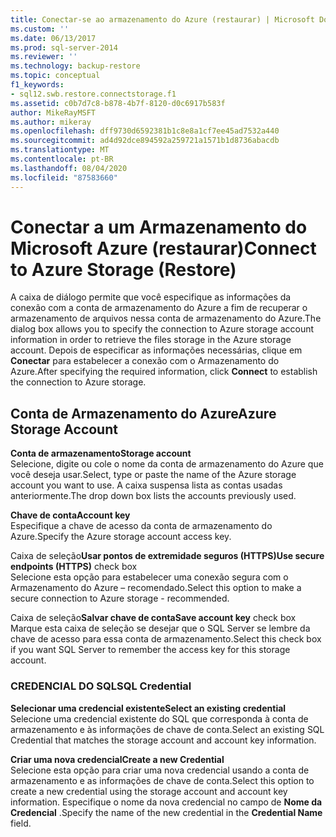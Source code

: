 ```yaml
---
title: Conectar-se ao armazenamento do Azure (restaurar) | Microsoft Docs
ms.custom: ''
ms.date: 06/13/2017
ms.prod: sql-server-2014
ms.reviewer: ''
ms.technology: backup-restore
ms.topic: conceptual
f1_keywords:
- sql12.swb.restore.connectstorage.f1
ms.assetid: c0b7d7c8-b878-4b7f-8120-d0c6917b583f
author: MikeRayMSFT
ms.author: mikeray
ms.openlocfilehash: dff9730d6592381b1c8e8a1cf7ee45ad7532a440
ms.sourcegitcommit: ad4d92dce894592a259721a1571b1d8736abacdb
ms.translationtype: MT
ms.contentlocale: pt-BR
ms.lasthandoff: 08/04/2020
ms.locfileid: "87583660"
---
```

# <a name="connect-to-azure-storage-restore"></a><span data-ttu-id="4eef3-102">Conectar a um Armazenamento do Microsoft Azure (restaurar)</span><span class="sxs-lookup"><span data-stu-id="4eef3-102">Connect to Azure Storage (Restore)</span></span>
  <span data-ttu-id="4eef3-103">A caixa de diálogo permite que você especifique as informações da conexão com a conta de armazenamento do Azure a fim de recuperar o armazenamento de arquivos nessa conta de armazenamento do Azure.</span><span class="sxs-lookup"><span data-stu-id="4eef3-103">The dialog box allows you to specify the connection to Azure storage account information in order to retrieve the files storage in the Azure storage account.</span></span> <span data-ttu-id="4eef3-104">Depois de especificar as informações necessárias, clique em **Conectar** para estabelecer a conexão com o Armazenamento do Azure.</span><span class="sxs-lookup"><span data-stu-id="4eef3-104">After specifying the required information, click **Connect** to establish the connection to Azure storage.</span></span>  
  
## <a name="azure-storage-account"></a><span data-ttu-id="4eef3-105">Conta de Armazenamento do Azure</span><span class="sxs-lookup"><span data-stu-id="4eef3-105">Azure Storage Account</span></span>  
 <span data-ttu-id="4eef3-106">**Conta de armazenamento**</span><span class="sxs-lookup"><span data-stu-id="4eef3-106">**Storage account**</span></span>  
 <span data-ttu-id="4eef3-107">Selecione, digite ou cole o nome da conta de armazenamento do Azure que você deseja usar.</span><span class="sxs-lookup"><span data-stu-id="4eef3-107">Select, type or paste the name of the Azure storage account you want to use.</span></span> <span data-ttu-id="4eef3-108">A caixa suspensa lista as contas usadas anteriormente.</span><span class="sxs-lookup"><span data-stu-id="4eef3-108">The drop down box lists the accounts previously used.</span></span>  
  
 <span data-ttu-id="4eef3-109">**Chave de conta**</span><span class="sxs-lookup"><span data-stu-id="4eef3-109">**Account key**</span></span>  
 <span data-ttu-id="4eef3-110">Especifique a chave de acesso da conta de armazenamento do Azure.</span><span class="sxs-lookup"><span data-stu-id="4eef3-110">Specify the Azure storage account access key.</span></span>  
  
 <span data-ttu-id="4eef3-111">Caixa de seleção**Usar pontos de extremidade seguros (HTTPS)**</span><span class="sxs-lookup"><span data-stu-id="4eef3-111">**Use secure endpoints (HTTPS)** check box</span></span>  
 <span data-ttu-id="4eef3-112">Selecione esta opção para estabelecer uma conexão segura com o Armazenamento do Azure – recomendado.</span><span class="sxs-lookup"><span data-stu-id="4eef3-112">Select this option to make a secure connection to Azure storage - recommended.</span></span>  
  
 <span data-ttu-id="4eef3-113">Caixa de seleção**Salvar chave de conta**</span><span class="sxs-lookup"><span data-stu-id="4eef3-113">**Save account key** check box</span></span>  
 <span data-ttu-id="4eef3-114">Marque esta caixa de seleção se desejar que o SQL Server se lembre da chave de acesso para essa conta de armazenamento.</span><span class="sxs-lookup"><span data-stu-id="4eef3-114">Select this check box if you want SQL Server to remember the access key for this storage account.</span></span>  
  
### <a name="sql-credential"></a><span data-ttu-id="4eef3-115">CREDENCIAL DO SQL</span><span class="sxs-lookup"><span data-stu-id="4eef3-115">SQL Credential</span></span>  
 <span data-ttu-id="4eef3-116">**Selecionar uma credencial existente**</span><span class="sxs-lookup"><span data-stu-id="4eef3-116">**Select an existing credential**</span></span>  
 <span data-ttu-id="4eef3-117">Selecione uma credencial existente do SQL que corresponda à conta de armazenamento e às informações de chave de conta.</span><span class="sxs-lookup"><span data-stu-id="4eef3-117">Select an existing SQL Credential that matches the storage account and account key information.</span></span>  
  
 <span data-ttu-id="4eef3-118">**Criar uma nova credencial**</span><span class="sxs-lookup"><span data-stu-id="4eef3-118">**Create a new Credential**</span></span>  
 <span data-ttu-id="4eef3-119">Selecione esta opção para criar uma nova credencial usando a conta de armazenamento e as informações de chave de conta.</span><span class="sxs-lookup"><span data-stu-id="4eef3-119">Select this option to create a new credential using the storage account and account key information.</span></span> <span data-ttu-id="4eef3-120">Especifique o nome da nova credencial no campo de **Nome da Credencial** .</span><span class="sxs-lookup"><span data-stu-id="4eef3-120">Specify the name of the new credential in the **Credential Name** field.</span></span>  
  
  
